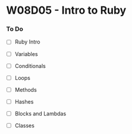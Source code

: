 # W08D05 - Intro to Ruby

### To Do
* [ ] Ruby Intro
* [ ] Variables
* [ ] Conditionals
* [ ] Loops
* [ ] Methods
* [ ] Hashes
* [ ] Blocks and Lambdas
* [ ] Classes




























